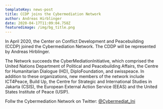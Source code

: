```yaml
---
templateKey: news-post
title: CCDP joins the Cybermediation Network
author: Andreas Hirblinger
date: 2020-04-17T11:09:04.758Z
featuredimage: /img/bg_title.png
---
```

In April 2020, the Center on Conflict Development and Peacebuilding (CCDP)  joined the Cybermediation Network. The CDDP will be represented by Andreas Hirblinger. 

The Network succeeds the CyberMediationInitiative, which comprised the United Nations Department of Political and Peacebuilding Affairs, the Centre for Humanitarian Dialogue (HD), DiploFoundation, and swisspeace. In addition to these organizations,  new members of the network include ICT4Peace, Build Up, the Centre for Strategic and International Studies in Jakarta (CSIS), the European External Action Service (EEAS) and  the United States Institute of Peace (USIP). 

Follw the Cybermediation Network on Twitter: [@Cybermediat_Ini](https://twitter.com/Cybermediat_Ini)